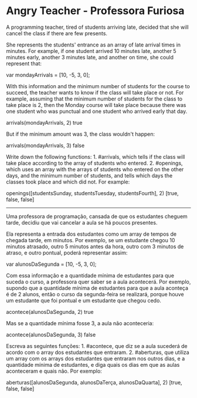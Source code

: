 # Angry Teacher - Professora Furiosa

A programming teacher, tired of students arriving late, decided that she will cancel the class if there are few presents.

She represents the students' entrance as an array of late arrival times in minutes. For example, if one student arrived 10 minutes late, another 5 minutes early, another 3 minutes late, and another on time, she could represent that:

var mondayArrivals = [10, -5, 3, 0];

With this information and the minimum number of students for the course to succeed, the teacher wants to know if the class will take place or not. For example, assuming that the minimum number of students for the class to take place is 2, then the Monday course will take place because there was one student who was punctual and one student who arrived early that day. 

arrivals(mondayArrivals, 2)
true

But if the minimum amount was 3, the class wouldn't happen:

arrivals(mondayArrivals, 3)
false

Write down the following functions: 1. #arrivals, which tells if the class will take place according to the array of students who entered. 2. #openings, which uses an array with the arrays of students who entered on the other days, and the minimum number of students, and tells which days the classes took place and which did not. For example:

openings([studentsSunday, studentsTuesday, studentsFourth], 2)
[true, false, false]




______________________________________________________________________________________________________________________________________
Uma professora de programação, cansada de que os estudantes cheguem tarde, decidiu que vai cancelar a aula se há poucos presentes.

Ela representa a entrada dos estudantes como um array de tempos de chegada tarde, em minutos. Por exemplo, se um estudante chegou 10 minutos atrasado, outro 5 minutos antes da hora, outro com 3 minutos de atraso, e outro pontual, poderá representar assim:

var alunosDaSegunda = [10, -5, 3, 0];

Com essa informação e a quantidade mínima de estudantes para que suceda o curso, a professora quer saber se a aula acontecerá. Por exemplo, supondo que a quantidade mínima de estudantes para que a aula aconteça é de 2 alunos, então o curso da segunda-feira se realizará, porque houve um estudante que foi pontual e um estudante que chegou cedo.

 acontece(alunosDaSegunda, 2)
true

Mas se a quantidade mínima fosse 3, a aula não aconteceria:

 acontece(alunosDaSegunda, 3)
false

Escreva as seguintes funções: 1. #acontece, que diz se a aula sucederá de acordo com o array dos estudantes que entraram. 2. #aberturas, que utiliza um array com os arrays dos estudantes que entraram nos outros dias, e a quantidade mínima de estudantes, e diga quais os dias em que as aulas aconteceram e quais não. Por exemplo:

aberturas([alunosDaSegunda, alunosDaTerça, alunosDaQuarta], 2)
[true, false, false]


